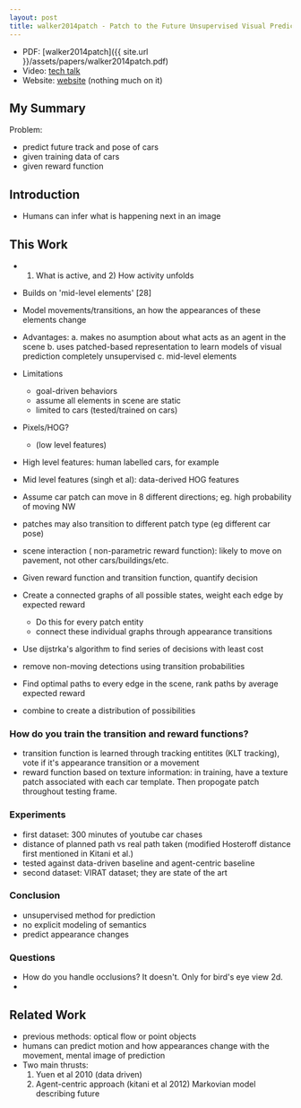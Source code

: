 ```yaml
---
layout: post
title: walker2014patch - Patch to the Future Unsupervised Visual Prediction
---
```


- PDF: [walker2014patch]({{ site.url }}/assets/papers/walker2014patch.pdf)
- Video: [tech talk](http://techtalks.tv/talks/patch-to-the-future-unsupervised-visual-prediction/60335/)
- Website: [website](https://www.ri.cmu.edu/publication_view.html?pub_id=7575) (nothing much on it)

## My Summary

Problem:

- predict future track and pose of cars
- given training data of cars
- given reward function

## Introduction

- Humans can infer what is happening next in an image

## This Work

- 1) What is active, and 2) How activity unfolds
- Builds on 'mid-level elements' [28]
- Model movements/transitions, an how the appearances of these elements change
- Advantages: 
    a. makes no asumption about what acts as an agent in the scene
    b. uses patched-based representation to learn models of visual prediction completely unsupervised
    c. mid-level elements
- Limitations
    - goal-driven behaviors
    - assume all elements in scene are static
    - limited to cars (tested/trained on cars)
- Pixels/HOG?
    - (low level features)
- High level features: human labelled cars, for example
- Mid level features (singh et al): data-derived HOG features

- Assume car patch can move in 8 different directions; eg. high probability of moving NW
- patches may also transition to different patch type (eg different car pose)
- scene interaction ( non-parametric reward function): likely to move on pavement, not other cars/buildings/etc.

- Given reward function and transition function, quantify decision
- Create a connected graphs of all possible states, weight each edge by expected reward
    - Do this for every patch entity
    - connect these individual graphs through appearance transitions
    
- Use dijstrka's algorithm to find series of decisions with least cost
- remove non-moving detections using transition probabilities
- Find optimal paths to every edge in the scene, rank paths by average expected reward
- combine to create a distribution of possibilities

### How do you train the transition and reward functions?

- transition function is learned through tracking entitites (KLT tracking), vote if it's appearance transition or a movement
- reward function based on texture information: in training, have a texture patch associated with each car template. Then propogate patch throughout testing frame. 

### Experiments

- first dataset: 300 minutes of youtube car chases
- distance of planned path vs real path taken (modified Hosteroff distance first mentioned in Kitani et al.)
- tested against data-driven baseline and agent-centric baseline
- second dataset: VIRAT dataset; they are state of the art

### Conclusion

- unsupervised method for prediction
- no explicit modeling of semantics
- predict appearance changes

### Questions

- How do you handle occlusions? It doesn't. Only for bird's eye view 2d.
- 

## Related Work

- previous methods: optical flow or point objects
- humans can predict motion and how appearances change with the movement, mental image of prediction
- Two main thrusts:
    1. Yuen et al 2010 (data driven)
    2. Agent-centric approach (kitani et al 2012) Markovian model describing future



